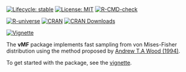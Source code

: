 <!-- badges: start -->
  [![Lifecycle: stable](https://img.shields.io/badge/Lifecycle-Stable-blue.svg)](https://lifecycle.r-lib.org/articles/stages.html#stable)
  [![License: MIT](https://img.shields.io/badge/License-MIT-yellow.svg)](https://opensource.org/licenses/MIT)
  [![R-CMD-check](https://github.com/ahoundetoungan/vMF/actions/workflows/R-CMD-check.yml/badge.svg)](https://github.com/ahoundetoungan/vMF/actions/workflows/R-CMD-check.yml)

  [![R-universe](https://ahoundetoungan.r-universe.dev/badges/vMF)](https://ahoundetoungan.r-universe.dev/vMF)
  [![CRAN](https://www.r-pkg.org/badges/version/vMF)](https://CRAN.R-project.org/package=vMF)
  [![CRAN Downloads](https://cranlogs.r-pkg.org/badges/grand-total/vMF)](https://cran.r-project.org/package=vMF)

  [![Vignette](https://img.shields.io/badge/Vignette-blue.svg)](https://nbviewer.org/github/ahoundetoungan/vMF/blob/master/doc/vMF.pdf)

<!-- badges: end -->

The **vMF** package implements fast sampling from von Mises-Fisher distribution using the method proposed by [Andrew T.A Wood (1994)](https://doi.org/10.1080/03610919408813161).


To get started with the package, see the [vignette](https://nbviewer.jupyter.org/github/ahoundetoungan/vMF/blob/master/doc/vMF.pdf).
